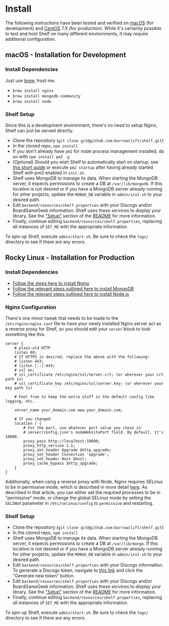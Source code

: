 # Install

The following instructions have been tested and verified on [macOS](https://www.apple.com/macos) (for development) and [CentOS](https://www.centos.org) 7.X (for production). While it's certainly possible to test and host Shelf on many different environments, it may require additional configuration.

## macOS - Installation for Development

### Install Dependencies

Just use [brew](https://brew.sh), trust me.

* `brew install nginx`
* `brew install mongodb-community`
* `brew install node`

### Shelf Setup

Since this is a development environment, there's no need to setup Nginx, Shelf can just be served directly.

* Clone the repository (`git clone git@github.com:barrowclift/shelf.git`)
* In the cloned repo, `npm install`
* If you don't already have `pm2` for node process management installed, do so with `npm install pm2 -g`
* (Optional) Should you wish Shelf to automatically start on startup, see [this short guide](http://pm2.keymetrics.io/docs/usage/startup/) or execute `pm2 startup` after having already started Shelf with pm2 enabled in `init.sh`.
* Shelf uses MongoDB to manage its data. When starting the MongoDB server, it expects permissions to create a DB at `/var/lib/mongodb`. If this location is not desired or if you have a MongoDB server already running for other projects, update the `MONGO_DB` variable in `admin/init.sh` to your desired path.
* Edit `backend/resources/shelf.properties` with your Discogs and/or BoardGameGeek information. Shelf uses these services to display your library. See the ["Setup"](https://github.com/barrowclift/shelf/blob/master/README.md#setup) section of the [README](https://github.com/barrowclift/shelf/blob/master/README.md) for more information.
* Finally, continue editing `backend/resources/shelf.properties`, replacing all instances of `SET_ME` with the appropriate information

To spin up Shelf, execute `admin/start.sh`. Be sure to check the `logs/` directory to see if there are any errors.

## Rocky Linux - Installation for Production

### Install Dependencies

* [Follow the steps here to install Nginx](https://www.digitalocean.com/community/tutorials/how-to-install-nginx-on-rocky-linux-8)
* [Follow the relevant steps outlined here to install MongoDB](https://www.mongodb.com/docs/manual/tutorial/install-mongodb-on-red-hat/)
* [Follow the relevant steps outlined here to install Node.js](https://www.digitalocean.com/community/tutorials/how-to-install-node-js-on-rocky-linux-8)

### Nginx Configuration

There's one minor tweak that needs to be made to the `/etc/nginx/nginx.conf` file to have your newly installed Nginx server act as a reverse proxy for Shelf, so you should edit your `server` block to look something like this.

```
server {
    # plain-old HTTP
    listen 80;
    # If HTTPS is desired, replace the above with the following:
    # listen 443;
    # listen [::]:443;
    # ssl on;
    # ssl_certificate /etc/nginx/ssl/server.crt; (or wherever your crt path is)
    # ssl_certificate_key /etc/nginx/ssl/server.key; (or wherever your key path is)

    # Feel free to keep the extra stuff in the default config like logging, etc.

    server_name your_domain.com www.your_domain.com;

    # If you changed
    location / {
        # For the port, use whatever port value you chose in
        # server/config.json's nodeWebsitePort field. By default, it's 10800.
        proxy_pass http://localhost:10800;
        proxy_http_version 1.1;
        proxy_set_header Upgrade $http_upgrade;
        proxy_set_header Connection 'upgrade';
        proxy_set_header Host $host;
        proxy_cache_bypass $http_upgrade;
    }
}
```

Additionally, when using a reverse proxy with Node, Nginx requires SELinux to be in permissive mode, which is described in more detail [here](https://wiki.gentoo.org/wiki/SELinux/Tutorials/Permissive_versus_enforcing). As described in that article, you can either set the required processes to be in "permissive" mode, or change the global SELinux mode by setting the `SELINUX` parameter in `/etc/selinux/config` to `permissive` and restarting.

### Shelf Setup

* Clone the repository (`git clone git@github.com:barrowclift/shelf.git`)
* In the cloned repo, `npm install`
* Shelf uses MongoDB to manage its data. When starting the MongoDB server, it expects permissions to create a DB at `/var/lib/mongo`. If this location is not desired or if you have a MongoDB server already running for other projects, update the `MONGO_DB` variable in `admin/init.sh` to your desired path.
* Edit `backend/resources/shelf.properties` with your Discogs information. To generate a Discogs token, navigate to [this link](https://www.discogs.com/settings/developers) and click the "Generate new token" button.
* Edit `backend/resources/shelf.properties` with your Discogs and/or BoardGameGeek information. Shelf uses these services to display your library. See the ["Setup"](https://github.com/barrowclift/shelf/blob/master/README.md#setup) section of the [README](https://github.com/barrowclift/shelf/blob/master/README.md) for more information.
* Finally, continue editing `backend/resources/shelf.properties`, replacing all instances of `SET_ME` with the appropriate information.

To spin up Shelf, execute `admin/start.sh`. Be sure to check the `logs/` directory to see if there are any errors.
